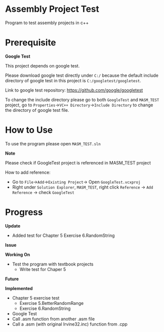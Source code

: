 # Assembly Project Test
Program to test assembly projects in c++

# Prerequisite
**Google Test**

This project depends on google test.

Please download google test directly under `C:/` because the default include directory of google test in this project is `C:/googletest/googletest`.

Link to google test repository: https://github.com/google/googletest

To change the include directory please go to both `GoogleTest` and `MASM_TEST` project, go to `Properties`->`VC++ Directory`->`Include Directory` to change the directory of google test file. 

# How to Use
To use the program please open `MASM_TEST.sln`

**Note**

Please check if GoogleTest project is referenced in MASM_TEST project

How to add reference: 
 - Go to `File`->`Add`->`Existing Project`-> Open `GoogleTest.vcxproj`
 - Right under `Solution Explorer`, `MASM_TEST`, right click `Reference` -> `Add Reference` -> check `GoogleTest`

# Progress

**Update**
 - Added test for Chapter 5 Exercise 6.RandomString

**Issue**

**Working On**
 - Test the program with textbook projects
    - Write test for Chaper 5

**Future**

**Implemented**
 - Chapter 5 exercise test
    - Exercise 5.BetterRandomRange
    - Exercise 6.RandomString
 - Google Test
 - Call .asm function from another .asm file
 - Call a .asm (with original Irvine32.inc) function from .cpp
